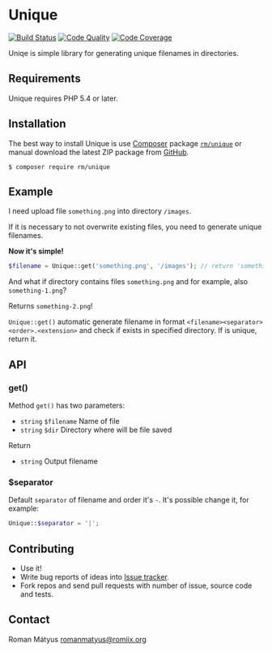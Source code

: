 # Unique

[![Build Status](https://travis-ci.org/romanmatyus/Unique.svg)](https://travis-ci.org/romanmatyus/Unique)
[![Code Quality](https://scrutinizer-ci.com/g/romanmatyus/Unique/badges/quality-score.png?b=master)](https://scrutinizer-ci.com/g/romanmatyus/Unique/)
[![Code Coverage](https://scrutinizer-ci.com/g/romanmatyus/Unique/badges/coverage.png?b=master)](https://scrutinizer-ci.com/g/romanmatyus/Unique/)

Uniqe is simple library for generating unique filenames in directories.

## Requirements

Unique requires PHP 5.4 or later.

## Installation

The best way to install Unique is use [Composer](http://getcomposer.org) package [`rm/unique`](https://packagist.org/packages/rm/unique) or manual download the latest ZIP package from [GitHub](https://github.com/romanmatyus/Unique/archive/master.zip).

```
$ composer require rm/unique
```

## Example

I need upload file `something.png` into directory `/images`.

If it is necessary to not overwrite existing files, you need to generate unique filenames.

**Now it's simple!**

```PHP
$filename = Unique::get('something.png', '/images'); // return 'something.png'

```

And what if directory contains files `something.png` and for example, also `something-1.png`?

Returns `something-2.png`!

`Unique::get()` automatic generate filename in format `<filename><separator><order>.<extension>` and check if exists in specified directory. If is unique, return it.

## API

### get()

Method `get()` has two parameters:

- `string` `$filename` Name of file
- `string` `$dir` Directory where will be file saved

Return

- `string` Output filename

### $separator

Default `separator` of filename and order it's `-`. It's possible change it, for example:

```PHP
Unique::$separator = '|';
```

## Contributing

- Use it!
- Write bug reports of ideas into [Issue tracker](https://github.com/romanmatyus/Unique/issues).
- Fork repos and send pull requests with number of issue, source code and tests.

## Contact

Roman Mátyus <romanmatyus@romiix.org>

